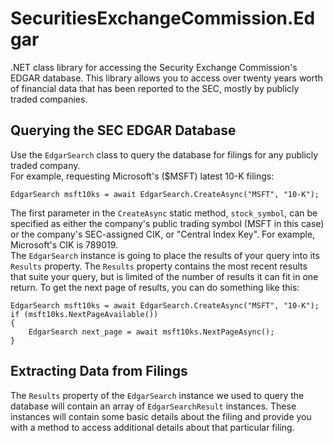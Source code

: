 # SecuritiesExchangeCommission.Edgar
.NET class library for accessing the Security Exchange Commission's EDGAR database. This library allows you to access over twenty years worth of financial data that has been reported to the SEC, mostly by publicly traded companies.

## Querying the SEC EDGAR Database
Use the `EdgarSearch` class to query the database for filings for any publicly traded company.  
For example, requesting Microsoft's ($MSFT) latest 10-K filings:
```
EdgarSearch msft10ks = await EdgarSearch.CreateAsync("MSFT", "10-K");
```
The first parameter in the `CreateAsync` static method, `stock_symbol`, can be specified as either the company's public trading symbol (MSFT in this case) or the company's SEC-assigned CIK, or "Central Index Key". For example, Microsoft's CIK is 789019.  
The `EdgarSearch` instance is going to place the results of your query into its `Results` property. The `Results` property contains the most recent results that suite your query, but is limited of the number of results it can fit in one return. To get the next page of results, you can do something like this:
```
EdgarSearch msft10ks = await EdgarSearch.CreateAsync("MSFT", "10-K");
if (msft10ks.NextPageAvailable())
{
    EdgarSearch next_page = await msft10ks.NextPageAsync();
}
```

## Extracting Data from Filings
The `Results` property of the `EdgarSearch` instance we used to query the database will contain an array of `EdgarSearchResult` instances. These instances will contain some basic details about the filing and provide you with a method to access additional details about that particular filing.